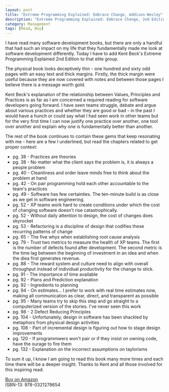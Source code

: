 ```yaml
---
layout: post
title: "Extreme Programming Explained: Embrace Change, Addison-Wesley"
description: "Extreme Programming Explained: Embrace Change, 2nd Edition (The XP Series)"
category: Management
tags: [Read, Buy]
---
```

I have read many software development books, but there are only a handful that had such an impact on my life that they fundamentally made me look at software development differently. Today I have to add Kent Beck's Extreme Programming Explained 2nd Edition to that elite group.

The physical book looks deceptively thin - one hundred and sixty odd pages with an easy text and thick margins. Firstly, the thick margin were useful because they are now covered with notes and between those pages I believe there is a message worth gold. 

Kent Beck's explanation of the relationship between Values, Principles and Practices is as far as I am concerned a required reading for software developers going forward. I have seen teams struggle, debate and argue about various practices and whether they are good or bad - in the past I would have a hunch or could say what I had seen work in other teams but for the very first time I can now justify one practice over another, one tool over another and explain why one is fundamentally better than another.

The rest of the book continues to contain these gems that keep resonating with me - here are a few I underlined, but read the chapters related to get proper context:

- pg. 38 - Practices are theories
- pg. 38 - No matter what the client says the problem is, it is always a people problem
- pg. 40 - Cleanliness and order leave minds free to think about the problem at hand
- pg. 42 - On pair programming hold each other accountable to the team's practices
- pg. 49 - Software has few certainties. The ten-minute build is as close as we get in software engineering.
- pg. 52 - XP teams work hard to create conditions under which the cost of changing software doesn't rise catastrophically.
- pg. 52 - Without daily attention to design, the cost of changes does skyrocket
- pg. 53 - Refactoring is a discipline of design that codifies these recurring patterns of change
- pg. 65 - The five whys when establishing root cause analysis
- pg. 79 - Trust two metrics to measure the health of XP teams. The first is the number of defects found after development. The second metric is the time lag between the beginning of investment in an idea and when the diea first generates revenue.
- pg. 88 - The reward system and culture need to align with overall throughput instead of individual productivity for the change to stick.
- pg. 91 - The importance of time available
- pg. 92 - Plans and Prediction explanation
- pg. 92 - Ingredients to planning
- pg. 94 - On estimates... I prefer to work with real time estimates now, making all communication as clear, direct, and transparent as possible
- pg. 95 - Many teams try to skip this step and go straight to a computerized version of the stories. I've never seen this work 
- pg. 98 - 2 Defect Reducing Principles 
- pg. 104 - Unfortunately, design in software has been shackled by metaphors from physical design activities
- pg. 108 - Part of incremental design is figuring out how to stage design improvements
- pg. 120 - If programmwers won't pair or if they insist on owning code, have the ourage to fire them
- pg. 132 - Explanation on the incorrect assumptions on taylorisms

To sum it up, I know I am going to read this book many more times and each time there will be a deeper insight. Thanks to Kent and all those involved for this inspiring read.


[Buy on Amazon](http://www.amazon.com/Extreme-Programming-Explained-Embrace-Edition/dp/0321278658)  
ISBN-13: 978-0321278654
